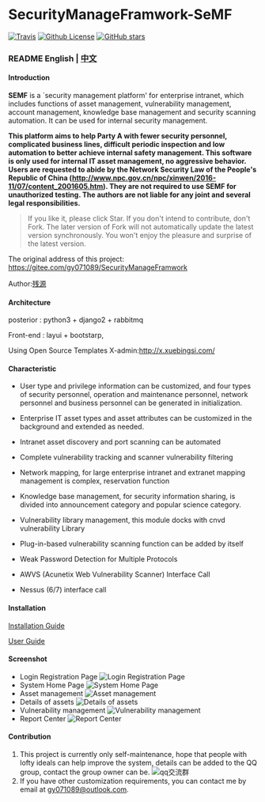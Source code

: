 # SecurityManageFramwork-SeMF 
[![Travis](https://img.shields.io/badge/Python-3.x-blue.svg)](https://www.python.org/)
[![Github License](https://img.shields.io/aur/license/yaourt.svg)](https://github.com/zhaoweiho/SecurityManageFramwork/blob/master/LICENSE)
[![GitHub stars](https://img.shields.io/github/stars/zhaoweiho/SecurityManageFramwork.svg)](https://github.com/zhaoweiho/SecurityManageFramwork/stargazers)

### README English | [中文](README_CN.md)

#### Introduction
**SEMF** is a `security management platform' for enterprise intranet, which includes functions of asset management, vulnerability management, account management, knowledge base management and security scanning automation. It can be used for internal security management.

**This platform aims to help Party A with fewer security personnel, complicated business lines, difficult periodic inspection and low automation to better achieve internal safety management. This software is only used for internal IT asset management, no aggressive behavior. Users are requested to abide by the Network Security Law of the People's Republic of China (http://www.npc.gov.cn/npc/xinwen/2016-11/07/content_2001605.htm). They are not required to use SEMF for unauthorized testing. The authors are not liable for any joint and several legal responsibilities.**

> If you like it, please click Star. If you don't intend to contribute, don't Fork. The later version of Fork will not automatically update the latest version synchronously. You won't enjoy the pleasure and surprise of the latest version.


The original address of this project:
https://gitee.com/gy071089/SecurityManageFramwork

Author:[残源](https://my.oschina.net/u/3867729)<br />


#### Architecture

posterior : python3 + django2 + rabbitmq <br />

Front-end : layui + bootstarp,

Using Open Source Templates X-admin:http://x.xuebingsi.com/

#### Characteristic

- User type and privilege information can be customized, and four types of security personnel, operation and maintenance personnel, network personnel and business personnel can be generated in initialization.

- Enterprise IT asset types and asset attributes can be customized in the background and extended as needed.

- Intranet asset discovery and port scanning can be automated

- Complete vulnerability tracking and scanner vulnerability filtering

- Network mapping, for large enterprise intranet and extranet mapping management is complex, reservation function

- Knowledge base management, for security information sharing, is divided into announcement category and popular science category.

- Vulnerability library management, this module docks with cnvd vulnerability Library

- Plug-in-based vulnerability scanning function can be added by itself

- Weak Password Detection for Multiple Protocols

- AWVS (Acunetix Web Vulnerability Scanner) Interface Call

- Nessus (6/7) interface call
#### Installation

[Installation Guide](https://github.com/zhaoweiho/SecurityManageFramwork/blob/master/doc/SeMF%E5%AE%89%E8%A3%85%E6%8C%87%E5%8D%97-2018-06-12.pdf)

[User Guide](https://github.com/zhaoweiho/SecurityManageFramwork/blob/master/doc/SeMF%E4%BD%BF%E7%94%A8%E6%8C%87%E5%8D%97-2018-06-20.pdf)

#### Screenshot

-    Login Registration Page
    ![Login Registration Page](https://raw.githubusercontent.com/zhaoweiho/SecurityManageFramwork/master/doc/image/113258_154ca8d5_1390378.png "屏幕截图.png")
-    System Home Page
    ![System Home Page](https://raw.githubusercontent.com/zhaoweiho/SecurityManageFramwork/master/doc/image/113454_07c46a58_1390378.png "屏幕截图.png")
-    Asset management
    ![Asset management](https://raw.githubusercontent.com/zhaoweiho/SecurityManageFramwork/master/doc/image/113543_6a6973ec_1390378.png "屏幕截图.png")
-    Details of assets
    ![Details of assets](https://raw.githubusercontent.com/zhaoweiho/SecurityManageFramwork/master/doc/image/114021_ef591ca3_1390378.png "屏幕截图.png")
-    Vulnerability management
    ![Vulnerability management](https://raw.githubusercontent.com/zhaoweiho/SecurityManageFramwork/master/doc/image/113714_90826f30_1390378.png "屏幕截图.png")
-    Report Center
    ![Report Center](https://raw.githubusercontent.com/zhaoweiho/SecurityManageFramwork/master/doc/image/114106_3cf15048_1390378.png "屏幕截图.png")
    
#### Contribution

1.  This project is currently only self-maintenance, hope that people with lofty ideals can help improve the system, details can be added to the QQ group, contact the group owner can be.
    ![qq交流群](https://raw.githubusercontent.com/zhaoweiho/SecurityManageFramwork/master/doc/image/114130_0e8d0451_1390378.png "屏幕截图.png")
2.  If you have other customization requirements, you can contact me by email at gy071089@outlook.com.

